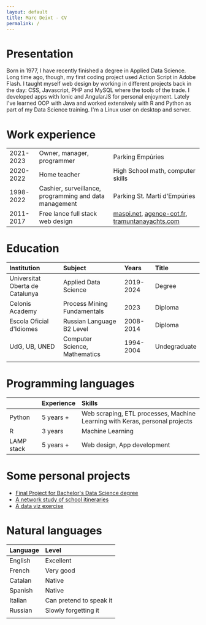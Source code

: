 ```yaml
---
layout: default
title: Marc Deixt - CV
permalink: /
---
```



# Presentation

Born in 1977, I have recently finished a degree in Applied Data Science. Long time ago, though, my first coding project used Action Script in Adobe Flash. I taught myself web design by working in different projects back in the day: CSS, Javascript, PHP and MySQL where the tools of the trade. I developed apps with Ionic and AngularJS for personal enjoyment. Lately I've learned OOP with Java and worked extensively with R and Python as part of my Data Science training. I'm a Linux user on desktop and server.

# Work experience

|           |                                                        |                                   |
|:----------|:-------------------------------------------------------|:----------------------------------|
| 2021-2023 | Owner, manager, programmer                             | Parking Empúries                  |
| 2020-2022 | Home teacher                                           | High School math, computer skills |
| 1998-2022 | Cashier, surveillance, programming and data management | Parking St. Martí d'Empúries      |
| 2011-2017 | Free lance full stack web design                       | [maspi.net](https://maspi.net), [agence-cot.fr](https://agence-cot.fr), [tramuntanayachts.com](https://tramuntanayachts.com)                                 |




# Education

| Institution                     | Subject                       | Years      | Title        |
|:--------------------------------|:------------------------------|:-----------|:-------------|
| Universitat Oberta de Catalunya | Applied Data Science          | 2019-2024  | Degree       |
| Celonis Academy                 | Process Mining Fundamentals   | 2023       | Diploma      |
| Escola Oficial d'Idiomes        | Russian Language B2 Level     | 2008-2014  | Diploma      |
| UdG, UB, UNED                   | Computer Science, Mathematics | 1994- 2004 | Undegraduate |
|                                 |                               |            |              |


# Programming languages



|            | Experience | Skills                                                                      |
|:-----------|:-----------|:----------------------------------------------------------------------------|
| Python     | 5 years +  | Web scraping, ETL processes, Machine Learning with Keras, personal projects |
| R          | 3 years    | Machine Learning                                                            |
| LAMP stack | 5 years +  | Web design, App development                                                 |


# Some personal projects

- [Final Project for Bachelor's Data Science degree](https://github.com/pecuchetian/tfg/)
- [A network study of school itineraries](./school-run/)
- [A data viz exercise](./data-viz/)

# Natural languages

| Language | Level                   |
|:---------|:------------------------|
| English  | Excellent               |
| French   | Very good               |
| Catalan  | Native                  |
| Spanish  | Native                  |
| Italian  | Can pretend to speak it |
| Russian  | Slowly forgetting it    |
|          |                         |

